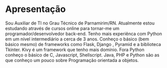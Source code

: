 # Apresentação 
Sou Auxiliar de TI no Grau Técnico de Parnamirim/RN. Atualmente estou estudando através de cursos online para tornar-me um programador/desenvolvedor back-end. Tenho mais experiênca com Python em um nível intermediário a cerca de 3 anos. Conheço o básico (bem básico mesmo) de frameworks como Flask, Django , Pyramid e a biblioteca Tkinter. Kivy é um framework que tenho mais domínio. Fora Python conheço o básico de C, Javascript, Shellscript. Java, PHP e Python são as que conheço um pouco sobre Programação orientada a objetos. 
